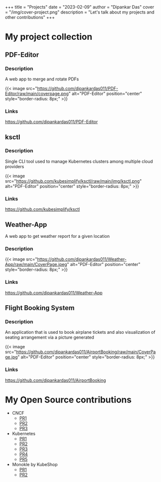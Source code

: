 
+++
title = "Projects"
date = "2023-02-09"
author = "Dipankar Das"
cover = "/img/cover-project.png"
description = "Let's talk about my projects and other contributions"
+++

# My project collection

## PDF-Editor

### Description

A web app to merge and rotate PDFs

{{< image src="https://github.com/dipankardas011/PDF-Editor/raw/main/coverpage.png" alt="PDF-Editor" position="center" style="border-radius: 8px;" >}}

### Links
https://github.com/dipankardas011/PDF-Editor


## ksctl

### Description

Single CLI tool used to manage Kubernetes clusters among multiple cloud providers

{{< image src="https://github.com/kubesimplify/ksctl/raw/main/img/ksctl.png" alt="PDF-Editor" position="center" style="border-radius: 8px;" >}}

### Links
https://github.com/kubesimplify/ksctl

## Weather-App

A web app to get weather report for a given location

### Description

{{< image src="https://github.com/dipankardas011/Weather-App/raw/main/CoverPage.jpeg" alt="PDF-Editor" position="center" style="border-radius: 8px;" >}}

### Links
https://github.com/dipankardas011/Weather-App

## Flight Booking System

### Description

An application that is used to book airplane tickets and also visualization of seating arrangement via a picture generated

{{< image src="https://github.com/dipankardas011/AirportBooking/raw/main/CoverPage.jpg" alt="PDF-Editor" position="center" style="border-radius: 8px;" >}}

### Links
https://github.com/dipankardas011/AirportBooking

# My Open Source contributions

- CNCF
  - [PR1](https://github.com/cncf/glossary/pull/628)
  - [PR2](https://github.com/cncf/glossary/pull/634)
  - [PR3](https://github.com/cncf/glossary/pull/635)
- Kubernetes
  - [PR1](https://github.com/kubernetes/kubernetes/pull/112085)
  - [PR2](https://github.com/kubernetes/website/pull/34067)
  - [PR3](https://github.com/kubernetes/kubernetes/pull/113870)
  - [PR4](https://github.com/kubernetes/website/pull/36667)
  - [PR5](https://github.com/kubernetes/kubernetes/pull/114894)
- Monokle by KubeShop
  - [PR1](https://github.com/kubeshop/monokle-default-templates-plugin/pull/4)
  - [PR2](https://github.com/kubeshop/monokle/pull/2308)

